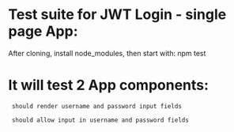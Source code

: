 # Test suite for JWT Login - single page App:
After cloning, install node_modules, then start with: npm test  

# It will test 2 App components:  

     should render username and password input fields  

     should allow input in username and password fields

